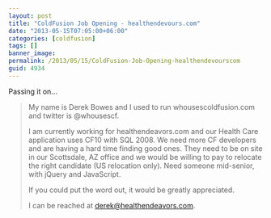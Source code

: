 ```yaml
---
layout: post
title: "ColdFusion Job Opening - healthendevours.com"
date: "2013-05-15T07:05:00+06:00"
categories: [coldfusion]
tags: []
banner_image: 
permalink: /2013/05/15/ColdFusion-Job-Opening-healthendevourscom
guid: 4934
---
```


Passing it on...

<blockquote>
My name is Derek Bowes and I used to run whousescoldfusion.com and twitter is @whousescf.

I am currently working for healthendeavors.com and our Health Care application uses CF10 with SQL 2008. We need more CF developers and are having a hard time finding good ones. They need to be on site in our Scottsdale, AZ office and we would be willing to pay to relocate the right candidate (US relocation only). Need someone mid-senior, with jQuery and JavaScript.

If you could put the word out, it would be greatly appreciated.

I can be reached at derek@healthendeavors.com.
</blockquote>